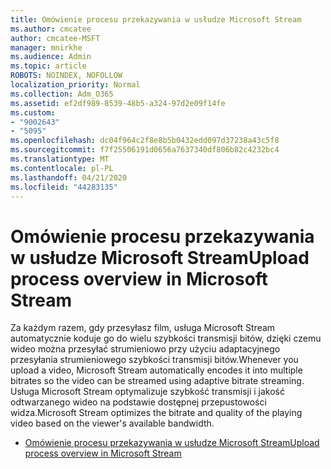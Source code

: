 ```yaml
---
title: Omówienie procesu przekazywania w usłudze Microsoft Stream
ms.author: cmcatee
author: cmcatee-MSFT
manager: mnirkhe
ms.audience: Admin
ms.topic: article
ROBOTS: NOINDEX, NOFOLLOW
localization_priority: Normal
ms.collection: Adm_O365
ms.assetid: ef2df989-8539-48b5-a324-97d2e09f14fe
ms.custom:
- "9002643"
- "5095"
ms.openlocfilehash: dc04f964c2f8e8b5b0432edd097d37238a43c5f8
ms.sourcegitcommit: f7f25506191d0656a7637340df806b82c4232bc4
ms.translationtype: MT
ms.contentlocale: pl-PL
ms.lasthandoff: 04/21/2020
ms.locfileid: "44283135"
---
```

# <a name="upload-process-overview-in-microsoft-stream"></a><span data-ttu-id="ee9cc-102">Omówienie procesu przekazywania w usłudze Microsoft Stream</span><span class="sxs-lookup"><span data-stu-id="ee9cc-102">Upload process overview in Microsoft Stream</span></span>

<span data-ttu-id="ee9cc-103">Za każdym razem, gdy przesyłasz film, usługa Microsoft Stream automatycznie koduje go do wielu szybkości transmisji bitów, dzięki czemu wideo można przesyłać strumieniowo przy użyciu adaptacyjnego przesyłania strumieniowego szybkości transmisji bitów.</span><span class="sxs-lookup"><span data-stu-id="ee9cc-103">Whenever you upload a video, Microsoft Stream automatically encodes it into multiple bitrates so the video can be streamed using adaptive bitrate streaming.</span></span> <span data-ttu-id="ee9cc-104">Usługa Microsoft Stream optymalizuje szybkość transmisji i jakość odtwarzanego wideo na podstawie dostępnej przepustowości widza.</span><span class="sxs-lookup"><span data-stu-id="ee9cc-104">Microsoft Stream optimizes the bitrate and quality of the playing video based on the viewer's available bandwidth.</span></span>

- [<span data-ttu-id="ee9cc-105">Omówienie procesu przekazywania w usłudze Microsoft Stream</span><span class="sxs-lookup"><span data-stu-id="ee9cc-105">Upload process overview in Microsoft Stream</span></span>](https://docs.microsoft.com/stream/upload-process-overview)
